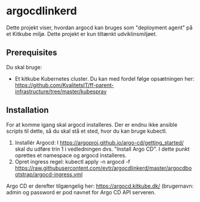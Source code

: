 # argocdlinkerd

Dette projekt viser, hvordan argocd kan bruges som "deployment agent" på et Kitkube miljø. Dette projekt er kun tiltænkt udviklinsmiljøet.

## Prerequisites
Du skal bruge:
 * Et kitkube Kubernetes cluster. Du kan med fordel følge opsætningen her: https://github.com/KvalitetsIT/ff-parent-infrastructure/tree/master/kubespray

## Installation
For at komme igang skal argocd installeres. Der er endnu ikke ansible scripts til dette, så du skal stå et sted, hvor du kan bruge kubectl.

1. Installér Argocd: I https://argoproj.github.io/argo-cd/getting_started/ skal du udføre trin 1 i vedledningen dvs. "Install Argo CD". I dette punkt oprettes et namespace og argocd installeres.
2. Opret ingress regel: kubectl apply -n argocd -f https://raw.githubusercontent.com/evtr/argocdlinkerd/master/argocdbootstrap/argocd-ingress.yml

Argo CD er derefter tilgængelig her: https://argocd.kitkube.dk/ (brugernavn: admin og password er pod navnet for Argo CD API serveren.
